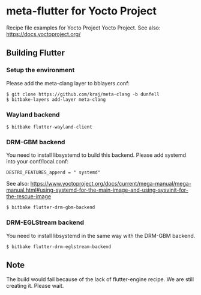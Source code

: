 # meta-flutter for Yocto Project

Recipe file examples for Yocto Project Yocto Project. See also: https://docs.yoctoproject.org/

## Building Flutter

### Setup the environment
Please add the meta-clang layer to bblayers.conf:
```Shell
$ git clone https://github.com/kraj/meta-clang -b dunfell
$ bitbake-layers add-layer meta-clang
```

### Wayland backend 
```Shell
$ bitbake flutter-wayland-client
```

### DRM-GBM backend
You need to install libsystemd to build this backend. Please add systemd into your conf/local.conf:    
```
DESTRO_FEATURES_append = " systemd"
```
See also: https://www.yoctoproject.org/docs/current/mega-manual/mega-manual.html#using-systemd-for-the-main-image-and-using-sysvinit-for-the-rescue-image

```Shell
$ bitbake flutter-drm-gbm-backend
```

### DRM-EGLStream backend
You need to install libsystemd in the same way with the DRM-GBM backend.

```Shell
$ bitbake flutter-drm-eglstream-backend
```

## Note
The build would fail because of the lack of flutter-engine recipe. We are still creating it. Please wait.  
